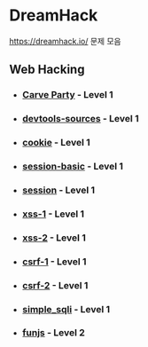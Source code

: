 # DreamHack
https://dreamhack.io/ 문제 모음

## Web Hacking
- ### [Carve Party](https://dreamhack.io/wargame/challenges/96/) - Level 1
- ### [devtools-sources](https://dreamhack.io/wargame/challenges/267/) - Level 1
- ### [cookie](https://dreamhack.io/wargame/challenges/6/) - Level 1
- ### [session-basic](https://dreamhack.io/wargame/challenges/409/) - Level 1
- ### [session](https://dreamhack.io/wargame/challenges/266/) - Level 1
- ### [xss-1](https://dreamhack.io/wargame/challenges/28/) - Level 1
- ### [xss-2](https://dreamhack.io/wargame/challenges/268/) - Level 1
- ### [csrf-1](https://dreamhack.io/wargame/challenges/26/) - Level 1
- ### [csrf-2](https://dreamhack.io/wargame/challenges/269/) - Level 1
- ### [simple_sqli](https://dreamhack.io/wargame/challenges/24/) - Level 1

- ### [funjs](https://dreamhack.io/wargame/challenges/116/) - Level 2
